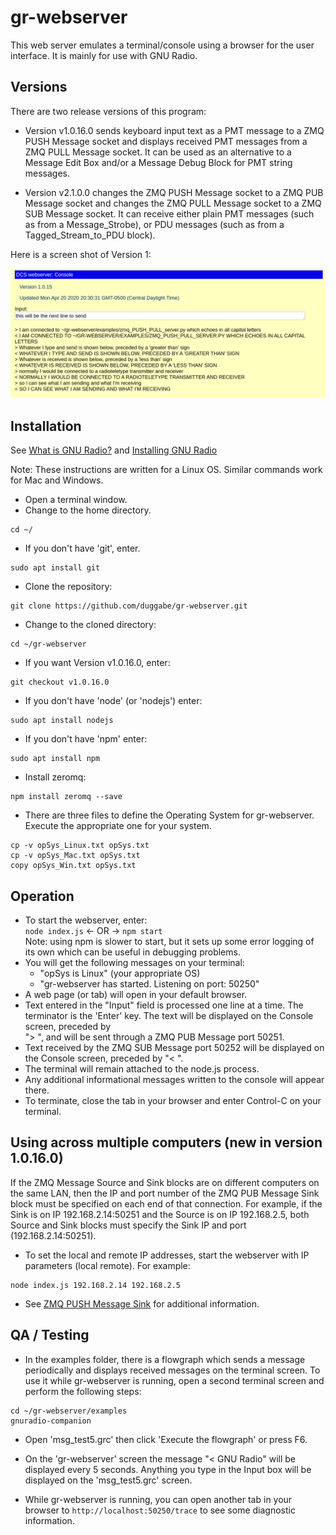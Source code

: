 # gr-webserver

This web server emulates a terminal/console using a browser for the user interface. It is mainly for use with GNU Radio.<br>

## Versions

There are two release versions of this program:

* Version v1.0.16.0 sends keyboard input text as a PMT message to a ZMQ PUSH Message socket and displays received PMT messages from a ZMQ PULL Message socket. It can be used as an alternative to a Message Edit Box and/or a Message Debug Block for PMT string messages.

* Version v2.1.0.0 changes the ZMQ PUSH Message socket to a ZMQ PUB Message socket and changes the ZMQ PULL Message socket to a ZMQ SUB Message socket. It can receive either plain PMT messages (such as from a Message_Strobe), or PDU messages (such as from a Tagged_Stream_to_PDU block).

Here is a screen shot of Version 1:

![screen shot](./gr-webserver_out.png "gr-webserver Console")

## Installation

See [What is GNU Radio?](https://wiki.gnuradio.org/index.php/What_is_GNU_Radio%3F) and [Installing GNU Radio](https://wiki.gnuradio.org/index.php/InstallingGR)

Note: These instructions are written for a Linux OS. Similar commands work for Mac and Windows.

* Open a terminal window.  
* Change to the home directory.
  
```
cd ~/  
```
* If you don't have 'git', enter.

```
sudo apt install git  
```
* Clone the repository:

```
git clone https://github.com/duggabe/gr-webserver.git
```
* Change to the cloned directory:

```
cd ~/gr-webserver
```
* If you want Version v1.0.16.0, enter:

```
git checkout v1.0.16.0
```
* If you don't have 'node' (or 'nodejs') enter:

```
sudo apt install nodejs
```
* If you don't have 'npm' enter:

```
sudo apt install npm
```
* Install zeromq:

```
npm install zeromq --save
```
* There are three files to define the Operating System for gr-webserver. Execute the appropriate one for your system.

```
cp -v opSys_Linux.txt opSys.txt
cp -v opSys_Mac.txt opSys.txt
copy opSys_Win.txt opSys.txt
```

## Operation

* To start the webserver, enter:<br>
  `node index.js` <- OR -> `npm start`<br>
  Note: using npm is slower to start, but it sets up some error logging of its own which can be useful in debugging problems.
* You will get the following messages on your terminal:
    - "opSys is Linux" (your appropriate OS)
    - "gr-webserver has started. Listening on port: 50250"
* A web page (or tab) will open in your default browser.
* Text entered in the "Input" field is processed one line at a time. The terminator is the 'Enter' key. The text will be displayed on the Console screen, preceded by<br> &quot;&gt;&nbsp;&quot;, and will be sent through a ZMQ PUB Message port 50251.
* Text received by the ZMQ SUB Message port 50252 will be displayed on the Console screen, preceded by &quot;&lt;&nbsp;&quot;.
* The terminal will remain attached to the node.js process.
* Any additional informational messages written to the console will appear there.
* To terminate, close the tab in your browser and enter Control-C on your terminal.

## Using across multiple computers (new in version 1.0.16.0)

If the ZMQ Message Source and Sink blocks are on different computers on the same LAN, then the IP and port number of the ZMQ PUB Message Sink block must be specified on each end of that connection. For example, if the Sink is on IP 192.168.2.14:50251 and the Source is on IP 192.168.2.5, both Source and Sink blocks must specify the Sink IP and port (192.168.2.14:50251).

* To set the local and remote IP addresses, start the webserver with IP parameters (local remote). For example:

```
node index.js 192.168.2.14 192.168.2.5
```

* See [ZMQ PUSH Message Sink](https://wiki.gnuradio.org/index.php/ZMQ_PUSH_Message_Sink) for additional information.

## QA / Testing

* In the examples folder, there is a flowgraph which sends a message periodically and displays received messages on the terminal screen. To use it while gr-webserver is running, open a second terminal screen and perform the following steps:

```
cd ~/gr-webserver/examples
gnuradio-companion
```

* Open 'msg_test5.grc' then click 'Execute the flowgraph' or press F6.

* On the 'gr-webserver' screen the message "< GNU Radio" will be displayed every 5 seconds. Anything you type in the Input box will be displayed on the 'msg_test5.grc' screen. 

* While gr-webserver is running, you can open another tab in your browser to ```http://localhost:50250/trace``` to see some diagnostic information.

